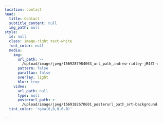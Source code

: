 ```yaml
---
location: contact
head:
  title: Contact
  subtitle_content: null
  img_path: null
style:
  id: null
  class: image-right text-white
  font_color: null
  media:
    img:
      url_path: >-
        /upload/image/jpeg/1569287984063_url_path_andrew-ridley-jR4Zf-riEjI-unsplash.jpg
      pattern: false
      parallax: false
      overlay: light
      blur: true
    video:
      url_path: null
      type: null
      posterurl_path: >-
        /upload/image/jpeg/1569182670601_posterurl_path_art-background-collection-1037998.jpg
  tint_color: 'rgba(0,0,0,0.0)'

---
```




